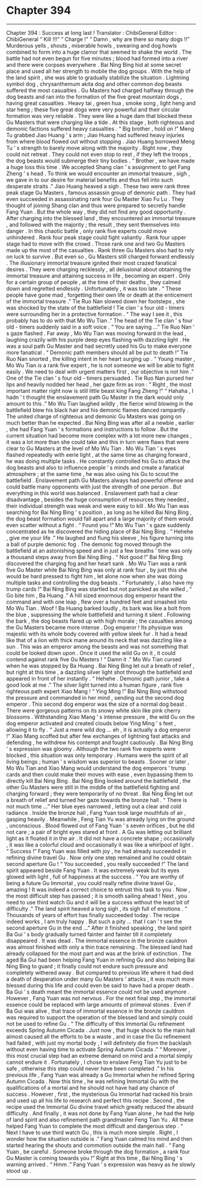 
# Chapter 394


---

Chapter 394 : Success at long last !
Translator :
ChibiGeneral
Editor :
ChibiGeneral
“ Kill !!!”
“ Charge !”
“ Damn , why are there so many dogs !!”
Murderous yells , shouts , miserable howls , swearing and dog howls combined to form into a huge clamor that seemed to shake the world .
The battle had not even begun for five minutes ; blood had formed into a river and there were corpses everywhere .
Bai Ning Bing hid at some secret place and used all her strength to mobile the dog groups . With the help of the land spirit , she was able to gradually stabilize the situation .
Lightning symbol dog , chrysanthemum akita dog and other common dog beasts suffered the most casualties . Gu Masters had charged halfway through the dog beasts and ran into the formation of the five great mountain dogs , having great casualties .
Heavy tai , green hua , smoke song , light heng and star heng ; these five great dogs were very powerful and their circular formation was very reliable . They were like a huge dam that blocked these Gu Masters that were charging like a tide .
At this stage , both righteous and demonic factions suffered heavy casualties .
“ Big brother , hold on !” Meng Tu grabbed Jiao Huang ’ s arm ; Jiao Huang had suffered heavy injuries from where blood flowed out without stopping .
Jiao Huang borrowed Meng Tu ’ s strength to barely move along with the majority .
Right now , they could not retreat . They could not even stop to rest , if they left the troops , the dog beasts would submerge their tiny bodies .
“ Brother , we have made a huge loss this time . We accepted Shang clan ’ s assignment to get Fang Zheng ’ s head . To think we would encounter an immortal treasure , sigh , we gave in to our desire for material benefits and thus fell into such desperate straits .” Jiao Huang heaved a sigh .
These two were rank three peak stage Gu Masters , famous assassin group of demonic path . They had even succeeded in assassinating rank four Gu Master Xiao Fu Lu .
They thought of joining Shang clan and thus were prepared to secretly handle Fang Yuan . But the whole way , they did not find any good opportunity .
After charging into the blessed land , they encountered an immortal treasure , and followed with the majority ; the result , they sent themselves into danger .
In this chaotic battle , only rank five experts could move unhindered . Rank four peak stage could fight valiantly . Rank four upper stage had to move with the crowd .
Those rank one and two Gu Masters made up the most of the casualties . Rank three Gu Masters also had to rely on luck to survive .
But even so , Gu Masters still charged forward endlessly . The illusionary immortal treasure ignited their most crazed fanatical desires .
They were charging recklessly , all delusional about obtaining the immortal treasure and attaining success in life , becoming an expert .
Only for a certain group of people , at the time of their deaths , they calmed down and regretted endlessly .
Unfortunately , it was too late .
“ These people have gone mad , forgetting their own life or death at the enticement of the immortal treasure .” Tie Ruo Nan slowed down her footsteps , she was shocked by the state of the battlefield !
Tie clan ’ s four old - timers were surrounding her in a protective formation .
“ The way I see it , this probably has to do with that Mo Wu Tian .” The head of the Tie clan ’ s four old - timers suddenly said in a soft voice .
“ You are saying …” Tie Ruo Nan ’ s gaze flashed .
Far away , Mo Wu Tian was moving forward in the lead , laughing crazily with his purple deep eyes flashing with dazzling light .
He was a soul path Gu Master and had secretly used his Gu to make everyone more fanatical .
“ Demonic path members should all be put to death !” Tie Ruo Nan snorted , the killing intent in her heart surging up .
“ Young master , Mo Wu Tian is a rank five expert , he is not someone we will be able to fight easily . We need to deal with urgent matters first , our objective is not him .” One of the Tie clan ’ s four old - timers persuaded .
Tie Ruo Nan pursed her lips and heavily nodded her head , her gaze firm as iron : “ Right , the most important matter right now is still little beast king Fang Zheng !”
“ Hahaha , I hadn ’ t thought the enslavement path Gu Master in the dark would only amount to this .” Mo Wu Tian laughed wildly , the fierce wind blowing in the battlefield blew his black hair and his demonic flames danced rampantly .
The united charge of righteous and demonic Gu Masters was going on much better than he expected .
Bai Ning Bing was after all a newbie , earlier , she had Fang Yuan ’ s formations and instructions to follow . But the current situation had become more complex with a lot more new changes , it was a lot more than she could take and this in turn were flaws that were clear to Gu Masters at the level of Mo Wu Tian .
Mo Wu Tian ’ s eyes flashed repeatedly with eerie light , at the same time as charging forward , he was doing multiple tasks . He constantly controlled his Gu to attack the dog beasts and also to influence people ’ s minds and create a fanatical atmosphere ; at the same time , he was also using his Gu to scout the battlefield .
Enslavement path Gu Masters always had powerful offense and could battle many opponents with just the strength of one person .
But everything in this world was balanced . Enslavement path had a clear disadvantage , besides the huge consumption of resources they needed , their individual strength was weak and were easy to kill .
Mo Wu Tian was searching for Bai Ning Bing ’ s position , as long as he killed Bai Ning Bing , the dog beast formation would fall apart and a large majority of them would even scatter without a fight .
“ Found you !” Mo Wu Tian ’ s gaze suddenly concentrated as he discovered the hiding place of Bai Ning Bing .
“ Hehehe , give me your life .” He laughed and flung his sleeve , his figure turning into a ball of purple demonic fog .
The demonic fog moved through the battlefield at an astonishing speed and in just a few breaths ’ time was only a thousand steps away from Bai Ning Bing .
“ Not good !” Bai Ning Bing discovered the charging fog and her heart sank .
Mo Wu Tian was a rank five Gu Master while Bai Ning Bing was only at rank four , by just this she would be hard pressed to fight him , let alone now when she was doing multiple tasks and controlling the dog beasts .
“ Fortunately , I also have my trump cards !” Bai Ning Bing was startled but not panicked as she willed , “ Go bite him , Ba Huang .”
A hill sized enormous dog emperor heard the command and with one leap , flew over a hundred feet and smashed into Mo Wu Tian .
Woof !
Ba Huang barked loudly , its bark was like a bolt from the blue , suppressing the whole battlefield and turning it silent . Following the bark , the dog beasts flared up with high morale ; the casualties among the Gu Masters became more intense .
Dog emperor !
Its physique was majestic with its whole body covered with yellow sleek fur . It had a head like that of a lion with thick mane around its neck that was dazzling like a sun .
This was an emperor among the beasts and was not something that could be looked down upon . Once it used the wild Gu on it , it could contend against rank five Gu Masters !
“ Damn it .” Mo Wu Tian cursed when he was stopped by Ba Huang .
Bai Ning Bing let out a breath of relief , but right at this time , a dazzling silver light shot through the battlefield and appeared in front of her instantly .
“ Hehehe . Demonic path junior , take a good look at me .” The silver light turned into a human figure , rank five righteous path expert Xiao Mang !
“ Ying Ming !” Bai Ning Bing withstood the pressure and commanded in her mind , sending out the second dog emperor .
This second dog emperor was the size of a normal dog beast . There were gorgeous patterns on its snowy white skin like pink cherry blossoms .
Withstanding Xiao Mang ’ s intense pressure , the wild Gu on the dog emperor activated and created clouds below Ying Ming ’ s feet , allowing it to fly .
“ Just a mere wild dog … eh , it is actually a dog emperor !” Xiao Mang scoffed but after few exchanges of lightning fast attacks and defending , he withdrew his contempt and fought cautiously .
Bai Ning Bing ’ s expression was gloomy .
Although the two rank five experts were blocked , this situation was only temporary .
Humans were the spirit of all living beings ; human ’ s wisdom was superior to beasts . Sooner or later , Mo Wu Tian and Xiao Mang would understand the dog emperors ’ trump cards and then could make their moves with ease , even bypassing them to directly kill Bai Ning Bing .
Bai Ning Bing looked around the battlefield , the other Gu Masters were still in the middle of the battlefield fighting and charging forward ; they were temporarily of no threat .
Bai Ning Bing let out a breath of relief and turned her gaze towards the bronze hall .
“ There is not much time …” Her blue eyes narrowed , letting out a clear and cold radiance .
Inside the bronze hall , Fang Yuan took large mouthfuls of air , gasping heavily . Meanwhile , Feng Tian Yu was already lying on the ground , unconscious .
Blood flowed out of Fang Yuan ’ s seven orifices , but he did not care ; a pair of bright eyes stared at front .
A Gu was letting out brilliant light as it floated it in the air .
It did not have a concrete shape ; occasionally , it was like a colorful cloud and occasionally it was like a whirlpool of light .
“ Success !” Fang Yuan was filled with joy , he had already succeeded in refining divine travel Gu .
Now only one step remained and he could obtain second aperture Gu !
“ You succeeded , you really succeeded !” The land spirit appeared beside Fang Yuan . It was extremely weak but its eyes glowed with light , full of happiness at the success .
“ You are worthy of being a future Gu Immortal , you could really refine divine travel Gu , amazing ! It was indeed a correct choice to entrust this task to you . Now , the most difficult step has passed ; it is smooth sailing ahead ! Next , you need to use third watch Gu and it will be a success without the least bit of difficulty .”
The land spirit heaved a long sigh , its sigh full of emotions .
“ Thousands of years of effort has finally succeeded today . The recipe indeed works , I am truly happy . But such a pity … that I can ’ t see the second aperture Gu in the end …”
After it finished speaking , the land spirit Ba Gui ’ s body gradually turned fainter and fainter till it completely disappeared .
It was dead .
The immortal essence in the bronze cauldron was almost finished with only a thin trace remaining .
The blessed land had already collapsed for the most part and was at the brink of extinction .
The aged Ba Gui had been helping Fang Yuan in refining Gu and also helping Bai Ning Bing to guard ; it finally could not endure such pressure and completely withered away .
But compared to previous life where it had died a death of desperation under many Gu Masters ’ attacks , it was much more blessed during this life and could even be said to have had a proper death .
Ba Gui ’ s death meant the immortal essence could not be used anymore .
However , Fang Yuan was not nervous .
For the next final step , the immortal essence could be replaced with large amounts of primeval stones .
Even if Ba Gui was alive , that trace of immortal essence in the bronze cauldron was required to support the operation of the blessed land and simply could not be used to refine Gu .
“ The difficulty of this Immortal Gu refinement exceeds Spring Autumn Cicada . Just now , that huge shock to the main hall almost caused all the efforts to be a waste , and in case the Gu refinement had failed , with just my mortal body , I will definitely die from the backlash without even having time to activate Spring Autumn Cicada .”
“ Moreover , this most crucial step had an extreme demand on mind and a mortal simply cannot endure it . Fortunately , I chose to enslave Feng Tian Yu just to be safe , otherwise this step could never have been completed .”
In his previous life , Fang Yuan was already a Gu Immortal when he refined Spring Autumn Cicada . Now this time , he was refining Immortal Gu with the qualifications of a mortal and he should not have had any chance of success .
However , first , the mysterious Gu Immortal had racked his brain and used up all his life to research and perfect this recipe .
Second , the recipe used the Immortal Gu divine travel which greatly reduced the absurd difficulty .
And finally , it was not done by Fang Yuan alone , he had the help of land spirit and also refinement path grandmaster Feng Tian Yu .
All these helped Fang Yuan to complete the most difficult and dangerous step .
“ Next I have to use third watch Gu , this is much more simple . Right , I wonder how the situation outside is .” Fang Yuan calmed his mind and then started hearing the shouts and commotion outside the main hall .
“ Fang Yuan , be careful . Someone broke through the dog formation , a rank four Gu Master is coming towards you !” Right at this time , Bai Ning Bing ’ s warning arrived .
“ Hmm .” Fang Yuan ’ s expression was heavy as he slowly stood up .

---

